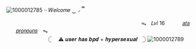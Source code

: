 ![1000012785](https://github.com/user-attachments/assets/e777eb79-4956-4d1d-9a21-00c883ebc34e)
·· 𝑊𝑒𝑙𝑐𝑜𝑚𝑒 ‿◞   ྀི
ㅤ ㅤㅤㅤㅤㅤㅤㅤㅤㅤㅤㅤㅤㅤㅤㅤㅤㅤㅤㅤ ㅤㅤㅤ ㅤㅤㅤ ㅤㅤ
ㅤ ㅤㅤㅤ ㅤㅤㅤ ㅤㅤㅤ ㅤㅤㅤ ㅤㅤㅤㅤㅤ ㅤᯓㅤ𝐿𝑣𝑙 16
ㅤ ㅤㅤ[𝑎𝑡𝑎](https://via.atabook.org/) ㅤㅤㅤ[𝑝𝑟𝑜𝑛𝑜𝑢𝑛𝑠](https://pronouns.cc/@ScarTattoo)ㅤᯓ
ㅤ ㅤㅤㅤ ㅤㅤㅤ ㅤㅤ
ㅤ ㅤㅤㅤ ㅤㅤㅤ ㅤㅤㅤ ㅤㅤㅤ ㅤㅤㅤㅤㅤㅤㅤㅤㅤ ㅤㅤ ㅤㅤ𓊆 ㅤ⚠︎ 𝒖𝒔𝒆𝒓 𝒉𝒂𝒔 𝒃𝒑𝒅 + 𝒉𝒚𝒑𝒆𝒓𝒔𝒆𝒙𝒖𝒂𝒍ㅤ𓊇
![1000012789](https://github.com/user-attachments/assets/150ecc82-62f0-472d-9e8a-5666e36dd13e)
